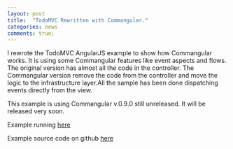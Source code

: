 ```yaml
---
layout: post
title:  "TodoMVC Rewritten with Commangular."
categories: news
comments: true;
---
```


I rewrote the TodoMVC AngularJS example to show how Commangular works. It is using some Commangular features like event aspects and flows.
The original version has almost all the code in the controller. The Commangular version remove the code from the controller and move the logic to the infrastructure layer.All the sample has been done dispatching events directly from the
view. 

<!--more-->

This example is using Commangular v.0.9.0 still unreleased. It will be released very soon.

Example running [here](http://commangular.org/todomvc)

Example source code on github [here](https://github.com/yukatan/commangular-todomvc)





